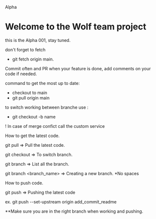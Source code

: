 Alpha

# Welcome to the Wolf team project

this is the Alpha 001, stay tuned.

don't forget to fetch

- git fetch origin main.

Commit often and PR when your feature is done, add comments on your code if needed.

command to get the most up to date:

- checkout to main
- git pull origin main

to switch working between branche use :

- git checkout -b name

! In case of merge confict call the custom service

How to get the latest code.

git pull => Pull the latest code.

git checkout => To switch branch.

git branch => List all the branch.

git branch <branch_name> => Creating a new branch. \*No spaces

How to push code.

git push => Pushing the latest code

ex. git push --set-upstream origin add_commit_readme

\*\*Make sure you are in the right branch when working and pushing.
